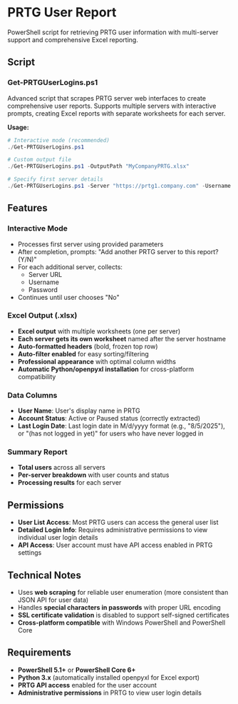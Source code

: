 # PRTG User Report

PowerShell script for retrieving PRTG user information with multi-server support and comprehensive Excel reporting.

## Script

### Get-PRTGUserLogins.ps1
Advanced script that scrapes PRTG server web interfaces to create comprehensive user reports. Supports multiple servers with interactive prompts, creating Excel reports with separate worksheets for each server.

**Usage:**
```powershell
# Interactive mode (recommended)
./Get-PRTGUserLogins.ps1

# Custom output file
./Get-PRTGUserLogins.ps1 -OutputPath "MyCompanyPRTG.xlsx"

# Specify first server details
./Get-PRTGUserLogins.ps1 -Server "https://prtg1.company.com" -Username "admin" -Password "mypassword"
```


## Features

### Interactive Mode
- Processes first server using provided parameters
- After completion, prompts: "Add another PRTG server to this report? (Y/N)"
- For each additional server, collects:
  - Server URL
  - Username  
  - Password
- Continues until user chooses "No"

### Excel Output (.xlsx)
- **Excel output** with multiple worksheets (one per server)
- **Each server gets its own worksheet** named after the server hostname
- **Auto-formatted headers** (bold, frozen top row)
- **Auto-filter enabled** for easy sorting/filtering
- **Professional appearance** with optimal column widths
- **Automatic Python/openpyxl installation** for cross-platform compatibility


### Data Columns
- **User Name**: User's display name in PRTG
- **Account Status**: Active or Paused status (correctly extracted)
- **Last Login Date**: Last login date in M/d/yyyy format (e.g., "8/5/2025"), or "(has not logged in yet)" for users who have never logged in

### Summary Report
- **Total users** across all servers
- **Per-server breakdown** with user counts and status
- **Processing results** for each server

## Permissions

- **User List Access**: Most PRTG users can access the general user list
- **Detailed Login Info**: Requires administrative permissions to view individual user login details
- **API Access**: User account must have API access enabled in PRTG settings

## Technical Notes

- Uses **web scraping** for reliable user enumeration (more consistent than JSON API for user data)
- Handles **special characters in passwords** with proper URL encoding
- **SSL certificate validation** is disabled to support self-signed certificates
- **Cross-platform compatible** with Windows PowerShell and PowerShell Core

## Requirements

- **PowerShell 5.1+** or **PowerShell Core 6+**
- **Python 3.x** (automatically installed openpyxl for Excel export)
- **PRTG API access** enabled for the user account
- **Administrative permissions** in PRTG to view user login details